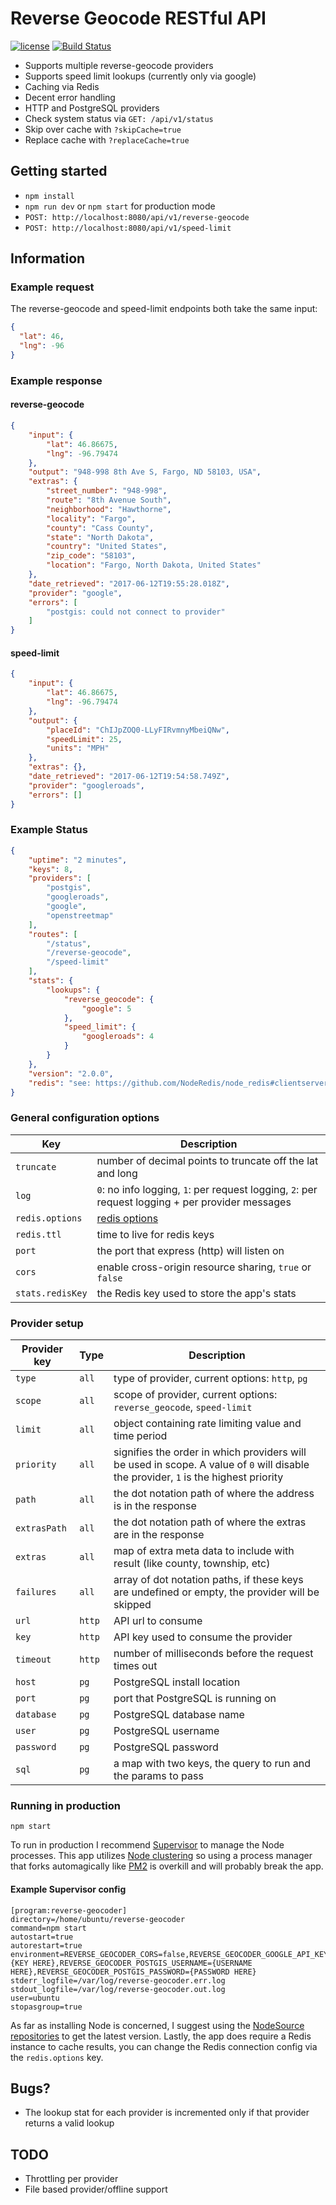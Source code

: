# Reverse Geocode RESTful API

[![license](https://img.shields.io/github/license/marshallford/reverse-geocoder.svg)]()
[![Build Status](https://travis-ci.org/marshallford/reverse-geocoder.svg?branch=master)](https://travis-ci.org/marshallford/reverse-geocoder)

* Supports multiple reverse-geocode providers
* Supports speed limit lookups (currently only via google)
* Caching via Redis
* Decent error handling
* HTTP and PostgreSQL providers
* Check system status via `GET: /api/v1/status`
* Skip over cache with `?skipCache=true`
* Replace cache with `?replaceCache=true`

## Getting started

* `npm install`
* `npm run dev` or `npm start` for production mode
* `POST: http://localhost:8080/api/v1/reverse-geocode`
* `POST: http://localhost:8080/api/v1/speed-limit`


## Information

### Example request

The reverse-geocode and speed-limit endpoints both take the same input:

```json
{
  "lat": 46,
  "lng": -96
}
```

### Example response

#### reverse-geocode

```json
{
	"input": {
		"lat": 46.86675,
		"lng": -96.79474
	},
	"output": "948-998 8th Ave S, Fargo, ND 58103, USA",
	"extras": {
		"street_number": "948-998",
		"route": "8th Avenue South",
		"neighborhood": "Hawthorne",
		"locality": "Fargo",
		"county": "Cass County",
		"state": "North Dakota",
		"country": "United States",
		"zip_code": "58103",
		"location": "Fargo, North Dakota, United States"
	},
	"date_retrieved": "2017-06-12T19:55:28.018Z",
	"provider": "google",
	"errors": [
		"postgis: could not connect to provider"
	]
}
```

#### speed-limit

``` json
{
	"input": {
		"lat": 46.86675,
		"lng": -96.79474
	},
	"output": {
		"placeId": "ChIJpZOQ0-LLyFIRvmnyMbeiQNw",
		"speedLimit": 25,
		"units": "MPH"
	},
	"extras": {},
	"date_retrieved": "2017-06-12T19:54:58.749Z",
	"provider": "googleroads",
	"errors": []
}
```


### Example Status

```json
{
	"uptime": "2 minutes",
	"keys": 8,
	"providers": [
		"postgis",
		"googleroads",
		"google",
		"openstreetmap"
	],
	"routes": [
		"/status",
		"/reverse-geocode",
		"/speed-limit"
	],
	"stats": {
		"lookups": {
			"reverse_geocode": {
				"google": 5
			},
			"speed_limit": {
				"googleroads": 4
			}
		}
	},
	"version": "2.0.0",
	"redis": "see: https://github.com/NodeRedis/node_redis#clientserver_info"
}
```

### General configuration options

|Key|Description|
|---|-----------|
|`truncate`|number of decimal points to truncate off the lat and long|
|`log`|`0`: no info logging, `1`: per request logging, `2`: per request logging + per provider messages|
|`redis.options`|[redis options](https://github.com/NodeRedis/node_redis#options-object-properties)|
|`redis.ttl`|time to live for redis keys|
|`port`|the port that express (http) will listen on|
|`cors`|enable cross-origin resource sharing, `true` or `false`|
|`stats.redisKey`|the Redis key used to store the app's stats|

### Provider setup

|Provider key|Type|Description|
|------------|----|-----------|
|`type`|`all`|type of provider, current options: `http`, `pg`|
|`scope`|`all`|scope of provider, current options: `reverse_geocode`, `speed-limit`|
|`limit`|`all`|object containing rate limiting value and time period|
|`priority`|`all`|signifies the order in which providers will be used in scope. A value of `0` will disable the provider, `1` is the highest priority|
|`path`|`all`|the dot notation path of where the address is in the response|
|`extrasPath`|`all`|the dot notation path of where the extras are in the response|
|`extras`|`all`|map of extra meta data to include with result (like county, township, etc)|
|`failures`|`all`|array of dot notation paths, if these keys are undefined or empty, the provider will be skipped|
|`url`|`http`|API url to consume|
|`key`|`http`|API key used to consume the provider|
|`timeout`|`http`|number of milliseconds before the request times out|
|`host`|`pg`|PostgreSQL install location|
|`port`|`pg`|port that PostgreSQL is running on|
|`database`|`pg`|PostgreSQL database name|
|`user`|`pg`|PostgreSQL username|
|`password`|`pg`|PostgreSQL password|
|`sql`|`pg`|a map with two keys, the query to run and the params to pass|

### Running in production

```
npm start
```

To run in production I recommend [Supervisor](http://supervisord.org/) to manage the Node processes. This app utilizes [Node clustering](https://nodejs.org/api/cluster.html) so using a process manager that forks automagically like [PM2](https://github.com/Unitech/pm2) is overkill and will probably break the app.


#### Example Supervisor config

```
[program:reverse-geocoder]
directory=/home/ubuntu/reverse-geocoder
command=npm start
autostart=true
autorestart=true
environment=REVERSE_GEOCODER_CORS=false,REVERSE_GEOCODER_GOOGLE_API_KEY={KEY HERE},REVERSE_GEOCODER_POSTGIS_USERNAME={USERNAME HERE},REVERSE_GEOCODER_POSTGIS_PASSWORD={PASSWORD HERE}
stderr_logfile=/var/log/reverse-geocoder.err.log
stdout_logfile=/var/log/reverse-geocoder.out.log
user=ubuntu
stopasgroup=true
```

As far as installing Node is concerned, I suggest using the [NodeSource repositories](https://github.com/nodesource/distributions) to get the latest version. Lastly, the app does require a Redis instance to cache results, you can change the Redis connection config via the `redis.options` key.

## Bugs?

* The lookup stat for each provider is incremented only if that provider returns a valid lookup

## TODO

* Throttling per provider
* File based provider/offline support
